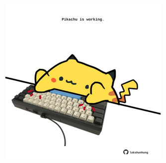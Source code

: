 <!-- built at 19/02/2025, 09:00:44 UTC -->
<p align="center">
  <img width="500" height="500" src="./ReadmeImage.svg">
</p>
